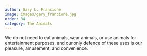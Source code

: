 ```yaml
---
author: Gary L. Francione
image: images/gary_francione.jpg
order: 34
category: The Animals
---
```


We do not need to eat animals, wear animals, or use animals for entertainment purposes, and our only defence of these uses is our pleasure, amusement, and convenience.
